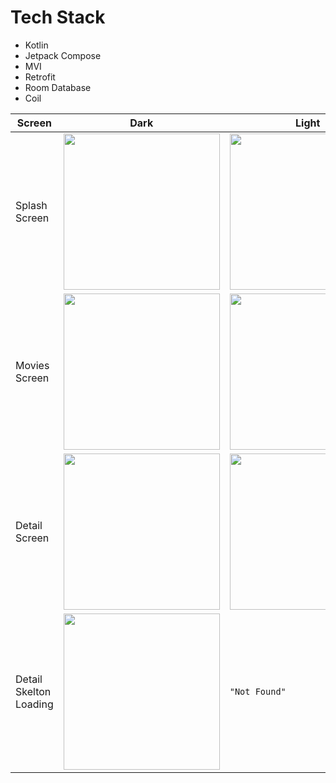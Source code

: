 # Tech Stack

- Kotlin
- Jetpack Compose
- MVI
- Retrofit
- Room Database
- Coil


|             Screen                |Dark                           |Light                        |
|-----------------------------------|-------------------------------|-----------------------------|
|            Splash Screen          |<img src="https://github.com/MajidArabi/BatmanMovies/assets/47193666/87d1869d-ca47-41d5-bdf7-c1cce330a1ea" width="250" />| <img src="https://github.com/MajidArabi/BatmanMovies/assets/47193666/7ac3380f-4c96-4ba2-b3a3-a4077ad2aa60" width="250" />|
|            Movies Screen          |<img src="https://github.com/MajidArabi/BatmanMovies/assets/47193666/8782b860-3bdd-4782-b8fc-58f8eafbbb38" width="250" />| <img src="https://github.com/MajidArabi/BatmanMovies/assets/47193666/387d7bc3-92dd-45ab-99b0-8af0f2ef4c15" width="250" />|
|            Detail Screen          |<img src="https://github.com/MajidArabi/BatmanMovies/assets/47193666/ec17fead-df13-4d89-a658-7eb6a48d8910" width="250" />| <img src="https://github.com/MajidArabi/BatmanMovies/assets/47193666/b6c88857-1736-4ec4-8b21-928199ea4f9e" width="250" />|
|            Detail Skelton Loading |<img src="https://github.com/MajidArabi/BatmanMovies/assets/47193666/ac09c9e5-09bc-4fd2-b1d1-e1fc5114d087" width="250" />| `"Not Found"` |
